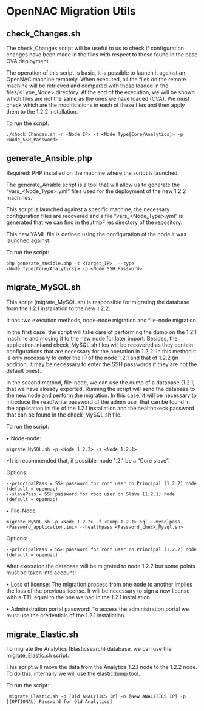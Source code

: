# OpenNAC Migration Utils

## check_Changes.sh

The check_Changes script will be useful to us to check if configuration changes have been made in the files with respect to those found in the base OVA deployment.

The operation of this script is basic, it is possible to launch it against an OpenNAC machine remotely. When executed, all the files on the remote machine will be retrieved and compared with those loaded in the files/<Type_Node> directory.
At the end of the execution, we will be shown which files are not the same as the ones we have loaded (OVA). We must check which are the modifications in each of these files and then apply them to the 1.2.2 installation.

To run the script:

``` shell
./check_Changes.sh -n <Node_IP> -t <Node_Type[Core/Analytics]> -p <Node_SSH_Password>
```


## generate_Ansible.php 

Required: PHP installed on the machine where the script is launched.

The generate_Ansible script is a tool that will allow us to generate the “vars_<Node_Type>.yml” files used for the deployment of the new 1.2.2 machines.

This script is launched against a specific machine, the necessary configuration files are recovered and a file “vars_<Node_Type>.yml” is generated that we can find in the /tmpFiles directory of the repository.

This new YAML file is defined using the configuration of the node it was launched against.

To run the script:

``` shell
php generate_Ansible.php -t <Target_IP>  --type <Node_Type[Core/Analytics]> -p <Node_SSH_Password>
```


## migrate_MySQL.sh

This script (migrate_MySQL.sh) is responsible for migrating the database from the 1.2.1 installation to the new 1.2.2.

It has two execution methods, node-node migration and file-node migration.

In the first case, the script will take care of performing the dump on the 1.2.1 machine and moving it to the new node for later import. Besides, the application.ini and check_MySQL.sh files will be recovered as they contain configurations that are necessary for the operation in 1.2.2. In this method it is only necessary to enter the IP of the node 1.2.1 and that of 1.2.2 (in addition, it may be necessary to enter the SSH passwords if they are not the default ones).

In the second method, file-node, we can use the dump of a database (1.2.1) that we have already exported. Running the script will send the database to the new node and perform the migration. In this case, it will be necessary to introduce the read/write password of the admin user that can be found in the application.ini file of the 1.2.1 installation and the healthckeck password that can be found in the check_MySQL.sh file.

To run the script:

• Node-node:

```
migrate_MySQL.sh -p <Node 1.2.2> -s <Node 1.2.1>
```

*It is recommended that, if possible, node 1.2.1 be a “Core slave”.

Options:

```
--principalPass = SSH password for root user on Principal (1.2.2) node (default = opennac)
--slavePass = SSH password for root user on Slave (1.2.1) node (default = opennac)
```

• File-Node

```
migrate_MySQL.sh -p <Node 1.2.2> -f <Dump 1.2.1>.sql --mysqlpass <Password_application.ini> --healthpass <Password_check_Mysql.sh>
```

Options:

```
--principalPass = SSH password for root user on Principal (1.2.2) node (default = opennac)
```

After execution the database will be migrated to node 1.2.2 but some points must be taken into account:

• Loss of license: The migration process from one node to another implies the loss of the previous license. It will be necessary to sign a new license with a TTL equal to the one we had in the 1.2.1 installation.

• Administration portal password: To access the administration portal we must use the credentials of the 1.2.1 installation.

## migrate_Elastic.sh  

To migrate the Analytics (Elasticsearch) database, we can use the migrate_Elastic.sh script.

This script will move the data from the Analytics 1.2.1 node to the 1.2.2 node. To do this, internally we will use the elasticdump tool.

To run the script:

```
 migrate_Elastic.sh -o [Old ANALYTICS IP] -n [New ANALYTICS IP] -p [(OPTIONAL) Password for Old Analytics]
```